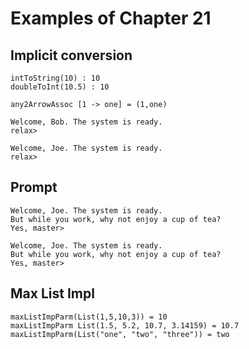 Examples of Chapter 21
==========

## Implicit conversion
```
intToString(10) : 10
doubleToInt(10.5) : 10

any2ArrowAssoc [1 -> one] = (1,one)

Welcome, Bob. The system is ready.
relax> 

Welcome, Joe. The system is ready.
relax> 
```


## Prompt
```
Welcome, Joe. The system is ready.
But while you work, why not enjoy a cup of tea?
Yes, master> 

Welcome, Joe. The system is ready.
But while you work, why not enjoy a cup of tea?
Yes, master> 
```

## Max List Impl
```
maxListImpParm(List(1,5,10,3)) = 10
maxListImpParm List(1.5, 5.2, 10.7, 3.14159) = 10.7
maxListImpParm(List("one", "two", "three")) = two
```
